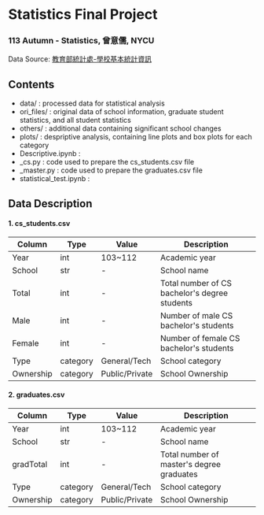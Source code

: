 # Statistics Final Project
### 113 Autumn - Statistics, 曾意儒, NYCU   
Data Source: [教育部統計處-學校基本統計資訊](https://depart.moe.edu.tw/ed4500/News.aspxn=5A930C32CC6C3818&sms=91B3AAE8C6388B96)

## Contents
- data/ : processed data for statistical analysis
- ori_files/ : original data of school information, graduate student statistics, and all student statistics
- others/ : additional data containing significant school changes
- plots/ : despriptive analysis, containing line plots and box plots for each category
- Descriptive.ipynb :  
- _cs.py : code used to prepare the cs_students.csv file
- _master.py : code used to prepare the graduates.csv file
- statistical_test.ipynb :
  
## Data Description  
#### 1. cs_students.csv

| Column     | Type      | Value          | Description                                    |
|------------|-----------|----------------|------------------------------------------------|
| Year       | int       | 103~112        | Academic year                                    |
| School     | str       |       -        | School name                                    |
| Total      | int       |       -        | Total number of CS bachelor's degree students  |
| Male       | int       |       -        | Number of male CS bachelor's students          |
| Female     | int       |       -        | Number of female CS bachelor's students        |
| Type       | category  | General/Tech   | School category                                |
| Ownership  | category  | Public/Private | School Ownership                               |
 
#### 2. graduates.csv

| Column     | Type      | Value          | Description                                    |
|------------|-----------|----------------|------------------------------------------------|
| Year       | int       | 103~112        | Academic year                                    |
| School     | str       |       -        | School name                                    |
| gradTotal  | int       |       -        | Total number of master's degree graduates      |
| Type       | category  | General/Tech   | School category                                |
| Ownership  | category  | Public/Private | School Ownership                               |

